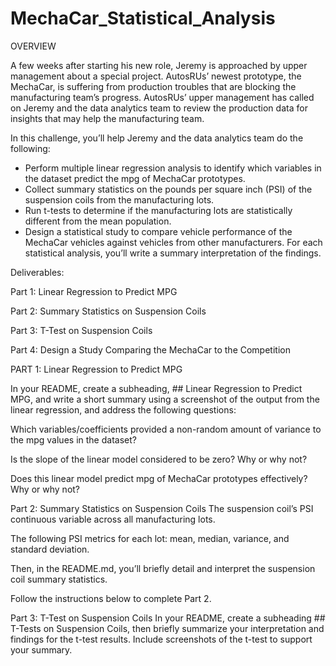 # MechaCar_Statistical_Analysis

OVERVIEW

A few weeks after starting his new role, Jeremy is approached by upper management about a special project. AutosRUs’ newest prototype, the MechaCar, is suffering from production troubles that are blocking the manufacturing team’s progress. AutosRUs’ upper management has called on Jeremy and the data analytics team to review the production data for insights that may help the manufacturing team.

In this challenge, you’ll help Jeremy and the data analytics team do the following:

  *  Perform multiple linear regression analysis to identify which variables in the dataset predict the mpg of MechaCar prototypes.
  *  Collect summary statistics on the pounds per square inch (PSI) of the suspension coils from the manufacturing lots.
  *  Run t-tests to determine if the manufacturing lots are statistically different from the mean population.
  *  Design a statistical study to compare vehicle performance of the MechaCar vehicles against vehicles from other manufacturers. For each statistical analysis, you’ll      write a summary interpretation of the findings.


Deliverables:

  Part 1: Linear Regression to Predict MPG
  
  Part 2: Summary Statistics on Suspension Coils
  
  Part 3: T-Test on Suspension Coils
  
  Part 4: Design a Study Comparing the MechaCar to the Competition



PART 1: Linear Regression to Predict MPG

In your README, create a subheading, ## Linear Regression to Predict MPG, and write a short summary using a screenshot of the output from the linear regression, and address the following questions:

Which variables/coefficients provided a non-random amount of variance to the mpg values in the dataset?

Is the slope of the linear model considered to be zero? Why or why not?

Does this linear model predict mpg of MechaCar prototypes effectively? Why or why not?



Part 2: Summary Statistics on Suspension Coils
The suspension coil’s PSI continuous variable across all manufacturing lots.

The following PSI metrics for each lot: mean, median, variance, and standard deviation.

Then, in the README.md, you’ll briefly detail and interpret the suspension coil summary statistics.

Follow the instructions below to complete Part 2.




Part 3: T-Test on Suspension Coils
In your README, create a subheading ## T-Tests on Suspension Coils, then briefly summarize your interpretation and findings for the t-test results. Include screenshots of the t-test to support your summary.
